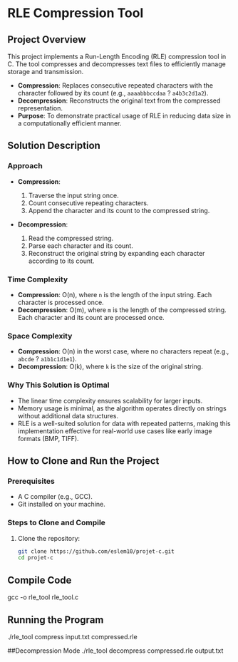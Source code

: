 # RLE Compression Tool

## Project Overview
This project implements a Run-Length Encoding (RLE) compression tool in C. The tool compresses and decompresses text files to efficiently manage storage and transmission. 

- **Compression**: Replaces consecutive repeated characters with the character followed by its count (e.g., `aaaabbbccdaa` ? `a4b3c2d1a2`).
- **Decompression**: Reconstructs the original text from the compressed representation.
- **Purpose**: To demonstrate practical usage of RLE in reducing data size in a computationally efficient manner.

## Solution Description

### Approach
- **Compression**:
  1. Traverse the input string once.
  2. Count consecutive repeating characters.
  3. Append the character and its count to the compressed string.

- **Decompression**:
  1. Read the compressed string.
  2. Parse each character and its count.
  3. Reconstruct the original string by expanding each character according to its count.

### Time Complexity
- **Compression**: O(n), where `n` is the length of the input string. Each character is processed once.
- **Decompression**: O(m), where `m` is the length of the compressed string. Each character and its count are processed once.

### Space Complexity
- **Compression**: O(n) in the worst case, where no characters repeat (e.g., `abcde` ? `a1b1c1d1e1`).
- **Decompression**: O(k), where `k` is the size of the original string.

### Why This Solution is Optimal
- The linear time complexity ensures scalability for larger inputs.
- Memory usage is minimal, as the algorithm operates directly on strings without additional data structures.
- RLE is a well-suited solution for data with repeated patterns, making this implementation effective for real-world use cases like early image formats (BMP, TIFF).

## How to Clone and Run the Project

### Prerequisites
- A C compiler (e.g., GCC).
- Git installed on your machine.

### Steps to Clone and Compile
1. Clone the repository:
   ```bash
   git clone https://github.com/eslem10/projet-c.git
   cd projet-c

## Compile Code
gcc -o rle_tool rle_tool.c

## Running the Program
./rle_tool compress input.txt compressed.rle


##Decompression Mode
./rle_tool decompress compressed.rle output.txt